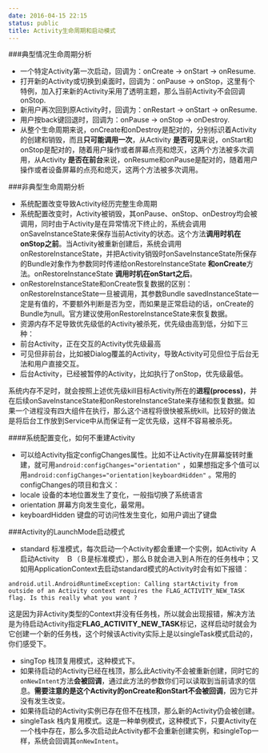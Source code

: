 ```yaml
---
date: 2016-04-15 22:15
status: public
title: Activity生命周期和启动模式
---
```


###典型情况生命周期分析
+ 一个特定Activity第一次启动，回调为：onCreate -> onStart -> onResume.
+ 打开新的Activity或切换到桌面时，回调为：onPause -> onStop，这里有个特例，加入打来新的Activity采用了透明主题，那么当前Activity不会回调onStop.
+ 新用户再次回到原Activity时，回调为：onRestart -> onStart -> onResume.
+ 用户按back键回退时，回调为：onPause -> onStop -> onDestroy.
+ 从整个生命周期来说，onCreate和onDestroy是配对的，分别标识着Activity的创建和销毁，而且**只可能调用一次**，从Activity **是否可见**来说，onStart和onStop是配对的，随着用户操作或者屏幕点亮和熄灭，这两个方法被多次调用，从Activity **是否在前台**来说，onResume和onPause是配对的，随着用户操作或者设备屏幕的点亮和熄灭，这两个方法被多次调用。

###非典型生命周期分析
+ 系统配置改变导致Activity经历完整生命周期
 + 系统配置改变时，Activity被销毁，其onPause、onStop、onDestroy均会被调用，同时由于Activity是在异常情况下终止的，系统会调用onSaveInstanceState来保存当前Activity的状态。这个方法**调用时机在onStop之前**。当Activity被重新创建后，系统会调用onRestoreInstanceState，并把Activity销毁时onSaveInstanceState所保存的Bundle对象作为参数同时传递给onRestoreInstanceState **和onCreate**方法。onRestoreInstanceState **调用时机在onStart之后**。
 + onRestoreInstanceState和onCreate恢复数据的区别：onRestoreInstanceState一旦被调用，其参数Bundle savedInstanceState一定是有值的，不要额外判断是否为空，而如果是正常启动的话，onCreate的Bundle为null。官方建议使用onRestoreInstanceState来恢复数据。
+ 资源内存不足导致优先级低的Activity被杀死，优先级由高到低，分如下三种：
 + 前台Activity，正在交互的Activity优先级最高
 + 可见但非前台，比如被Dialog覆盖的Activity，导致Activity可见但位于后台无法和用户直接交互。
 + 后台Activity，已经被暂停的Activity，比如执行了onStop，优先级最低。
 
 系统内存不足时，就会按照上述优先级kill目标Activity所在的**进程(process)**，并在后续onSaveInstanceState和onRestoreInstanceState来存储和恢复数据。如果一个进程没有四大组件在执行，那么这个进程将很快被系统kill。比较好的做法是将后台工作放到Service中从而保证有一定优先级，这样不容易被杀死。

####系统配置变化，如何不重建Activity
 + 可以给Activity指定configChanges属性。比如不让Activity在屏幕旋转时重建，就可用`android:configChanges="orientation"` ，如果想指定多个值可以用`android:configChanges="orientation|keyboardHidden"` 。常用的configChanges的项目和含义：
  + locale 设备的本地位置发生了变化，一般指切换了系统语言
  + orientation 屏幕方向发生变化，最常用。
  + keyboardHidden 键盘的可访问性发生变化，如用户调出了键盘
  
###Activity的LaunchMode启动模式
+ standard 标准模式，每次启动一个Activity都会重建一个实例，如Activity Ａ启动Activity　Ｂ（Ｂ是标准模式），那么Ｂ就会进入到Ａ所在的任务栈中；又如用ApplicationContext去启动standard模式的Activity时会有如下报错：
```
android.util.AndroidRuntimeException: Calling startActivity from outside of an Activity context requires the FLAG_ACTIVITY_NEW_TASK flag. Is this really what you want ?
```
这是因为非Activity类型的Context并没有任务栈，所以就会出现报错，解决方法是为待启动Activity指定**FLAG_ACTIVITY_NEW_TASK**标记，这样启动时就会为它创建一个新的任务栈，这个时候该Activity实际上是以singleTask模式启动的，你们感受下。
+ singTop 栈顶复用模式，这种模式下。
 + 如果待启动的Activity已经在栈顶，那么此Activity不会被重新创建，同时它的`onNewIntent`方法**会被回调**，通过此方法的参数你们可以读取到当前请求的信息。**需要注意的是这个Activity的onCreate和onStart不会被回调**，因为它并没有发生改变。
 + 如果待启动的Activity实例已存在但不在栈顶，那么新的Activity仍会被创建。
+ singleTask 栈内复用模式。这是一种单例模式，这种模式下，只要Activity在一个栈中存在，那么多次启动此Activity都不会重新创建实例，和singleTop一样，系统会回调其`onNewIntent`。